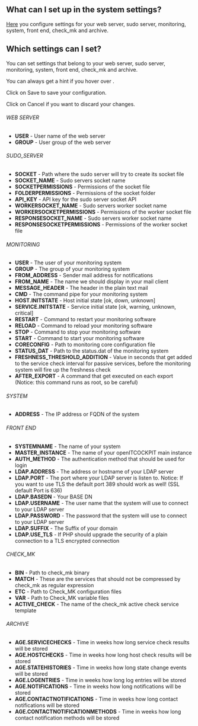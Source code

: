 [//]: # (Links)
[settings]: /systemsettings "System settings"

[//]: # (Pictures)

[//]: # (Content)

## What can I set up in the system settings?

[Here][settings] you configure settings for your web server, sudo server, monitoring, system, front end, check_mk and archive.

## Which settings can I set?

You can set settings that belong to your web server, sudo server, monitoring, system, front end, check_mk and archive.

You can always get a hint if you hover over
<a class="btn-xs" data-original-title="Gives you a hint." data-placement="left" rel="tooltip" data-container="body"><i class="fa fa-info-circle fa-2x"></i></a>.

Click on <a class="btn btn-xs btn-primary">Save</a> to save your configuration.

Click on <a class="btn btn-xs btn-default">Cancel</a> if you want to discard your changes.

###### WEB SERVER
* **USER** - User name of the web server
* **GROUP** - User group of the web server

###### SUDO_SERVER
* **SOCKET** - Path where the sudo server will try to create its socket file
* **SOCKET_NAME** - Sudo servers socket name
* **SOCKETPERMISSIONS** - Permissions of the socket file
* **FOLDERPERMISSIONS** - Permissions of the socket folder
* **API_KEY** - API key for the sudo server socket API
* **WORKERSOCKET_NAME** - Sudo servers worker socket name
* **WORKERSOCKETPERMISSIONS** - Permissions of the worker socket file
* **RESPONSESOCKET_NAME** - Sudo servers worker socket name
* **RESPONSESOCKETPERMISSIONS** - Permissions of the worker socket file

###### MONITORING
* **USER** - The user of your monitoring system
* **GROUP** - The group of your monitoring system
* **FROM_ADDRESS** - Sender mail address for notifications
* **FROM_NAME** - The name we should display in your mail client
* **MESSAGE_HEADER** - The header in the plain text mail
* **CMD** - The command pipe for your monitoring system
* **HOST.INITSTATE** - Host initial state [ok, down, unknown]
* **SERVICE.INITSTATE** - Service initial state [ok, warning, unknown, critical]
* **RESTART** - Command to restart your monitoring software
* **RELOAD** - Command to reload your monitoring software
* **STOP** - Command to stop your monitoring software
* **START** - Command to start your monitoring software
* **CORECONFIG** - Path to monitoring core configuration file
* **STATUS_DAT** - Path to the status.dat of the monitoring system
* **FRESHNESS_THRESHOLD_ADDITION** - Value in seconds that get added to the service check interval for passive services, before the monitoring system will fire up the freshness check
* **AFTER_EXPORT** - A command that get executed on each export (Notice: this command runs as root, so be careful)

###### SYSTEM
* **ADDRESS** - The IP address or FQDN of the system

###### FRONT END
* **SYSTEMNAME** - The name of your system
* **MASTER_INSTANCE** - The name of your openITCOCKPIT main instance
* **AUTH_METHOD** - The authentication method that should be used for login
* **LDAP.ADDRESS** - The address or hostname of your LDAP server
* **LDAP.PORT** - The port where your LDAP server is listen to. Notice: If you want to use TLS the default port 389 should work as well! (SSL default Port is 636)
* **LDAP.BASEDN** - Your BASE DN
* **LDAP.USERNAME** - The user name that the system will use to connect to your LDAP server
* **LDAP.PASSWORD** - The password that the system will use to connect to your LDAP server
* **LDAP.SUFFIX** - The Suffix of your domain
* **LDAP.USE_TLS** - If PHP should upgrade the security of a plain connection to a TLS encrypted connection

###### CHECK_MK
* **BIN** - Path to check_mk binary
* **MATCH** - These are the services that should not be compressed by check_mk as regular expression
* **ETC** - Path to Check_MK configuration files
* **VAR** - Path to Check_MK variable files
* **ACTIVE_CHECK** - The name of the check_mk active check service template

###### ARCHIVE
* **AGE.SERVICECHECKS** - Time in weeks how long service check results will be stored
* **AGE.HOSTCHECKS** - Time in weeks how long host check results will be stored
* **AGE.STATEHISTORIES** - Time in weeks how long state change events will be stored
* **AGE.LOGENTRIES** - Time in weeks how long log entries will be stored
* **AGE.NOTIFICATIONS** - Time in weeks how long notifications will be stored
* **AGE.CONTACTNOTIFICATIONS** - Time in weeks how long contact notifications will be stored
* **AGE.CONTACTNOTIFICATIONMETHODS** - Time in weeks how long contact notification methods will be stored
